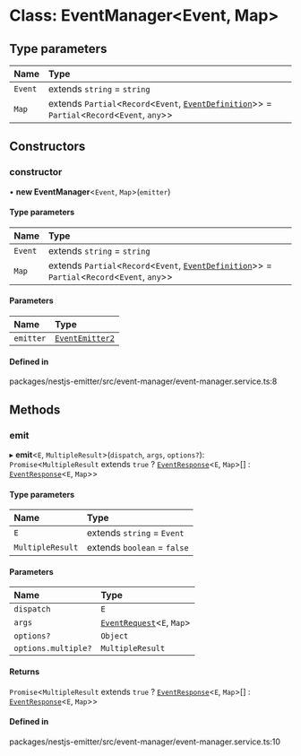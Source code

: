 # Class: EventManager<Event, Map\>

## Type parameters

| Name    | Type                                                                                                                                  |
| :------ | :------------------------------------------------------------------------------------------------------------------------------------ |
| `Event` | extends `string` = `string`                                                                                                           |
| `Map`   | extends `Partial`<`Record`<`Event`, [`EventDefinition`](../interfaces/EventDefinition.md)\>\> = `Partial`<`Record`<`Event`, `any`\>\> |

## Constructors

### constructor

• **new EventManager**<`Event`, `Map`\>(`emitter`)

#### Type parameters

| Name    | Type                                                                                                                                  |
| :------ | :------------------------------------------------------------------------------------------------------------------------------------ |
| `Event` | extends `string` = `string`                                                                                                           |
| `Map`   | extends `Partial`<`Record`<`Event`, [`EventDefinition`](../interfaces/EventDefinition.md)\>\> = `Partial`<`Record`<`Event`, `any`\>\> |

#### Parameters

| Name      | Type                                |
| :-------- | :---------------------------------- |
| `emitter` | [`EventEmitter2`](EventEmitter2.md) |

#### Defined in

packages/nestjs-emitter/src/event-manager/event-manager.service.ts:8

## Methods

### emit

▸ **emit**<`E`, `MultipleResult`\>(`dispatch`, `args`, `options?`): `Promise`<`MultipleResult` extends `true` ? [`EventResponse`](../types/EventResponse.md)<`E`, `Map`\>[] : [`EventResponse`](../types/EventResponse.md)<`E`, `Map`\>\>

#### Type parameters

| Name             | Type                        |
| :--------------- | :-------------------------- |
| `E`              | extends `string` = `Event`  |
| `MultipleResult` | extends `boolean` = `false` |

#### Parameters

| Name                | Type                                                    |
| :------------------ | :------------------------------------------------------ |
| `dispatch`          | `E`                                                     |
| `args`              | [`EventRequest`](../types/EventRequest.md)<`E`, `Map`\> |
| `options?`          | `Object`                                                |
| `options.multiple?` | `MultipleResult`                                        |

#### Returns

`Promise`<`MultipleResult` extends `true` ? [`EventResponse`](../types/EventResponse.md)<`E`, `Map`\>[] : [`EventResponse`](../types/EventResponse.md)<`E`, `Map`\>\>

#### Defined in

packages/nestjs-emitter/src/event-manager/event-manager.service.ts:10
